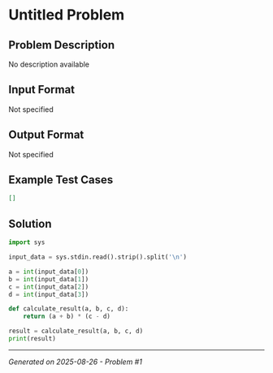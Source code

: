 # Untitled Problem

## Problem Description
No description available

## Input Format
Not specified

## Output Format
Not specified

## Example Test Cases
```json
[]
```

## Solution
```python
import sys

input_data = sys.stdin.read().strip().split('\n')

a = int(input_data[0])
b = int(input_data[1])
c = int(input_data[2])
d = int(input_data[3])

def calculate_result(a, b, c, d):
    return (a + b) * (c - d)

result = calculate_result(a, b, c, d)
print(result)
```

---
*Generated on 2025-08-26 - Problem #1*